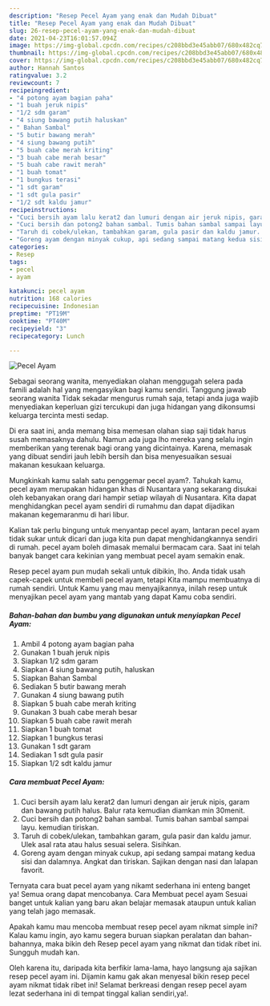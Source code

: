 ```yaml
---
description: "Resep Pecel Ayam yang enak dan Mudah Dibuat"
title: "Resep Pecel Ayam yang enak dan Mudah Dibuat"
slug: 26-resep-pecel-ayam-yang-enak-dan-mudah-dibuat
date: 2021-04-23T16:01:57.094Z
image: https://img-global.cpcdn.com/recipes/c208bbd3e45abb07/680x482cq70/pecel-ayam-foto-resep-utama.jpg
thumbnail: https://img-global.cpcdn.com/recipes/c208bbd3e45abb07/680x482cq70/pecel-ayam-foto-resep-utama.jpg
cover: https://img-global.cpcdn.com/recipes/c208bbd3e45abb07/680x482cq70/pecel-ayam-foto-resep-utama.jpg
author: Hannah Santos
ratingvalue: 3.2
reviewcount: 7
recipeingredient:
- "4 potong ayam bagian paha"
- "1 buah jeruk nipis"
- "1/2 sdm garam"
- "4 siung bawang putih haluskan"
- " Bahan Sambal"
- "5 butir bawang merah"
- "4 siung bawang putih"
- "5 buah cabe merah kriting"
- "3 buah cabe merah besar"
- "5 buah cabe rawit merah"
- "1 buah tomat"
- "1 bungkus terasi"
- "1 sdt garam"
- "1 sdt gula pasir"
- "1/2 sdt kaldu jamur"
recipeinstructions:
- "Cuci bersih ayam lalu kerat2 dan lumuri dengan air jeruk nipis, garam dan bawang putih halus. Balur rata kemudian diamkan min 30menit."
- "Cuci bersih dan potong2 bahan sambal. Tumis bahan sambal sampai layu. kemudian tiriskan."
- "Taruh di cobek/ulekan, tambahkan garam, gula pasir dan kaldu jamur. Ulek asal rata atau halus sesuai selera. Sisihkan."
- "Goreng ayam dengan minyak cukup, api sedang sampai matang kedua sisi dan dalamnya. Angkat dan tiriskan. Sajikan dengan nasi dan lalapan favorit."
categories:
- Resep
tags:
- pecel
- ayam

katakunci: pecel ayam 
nutrition: 168 calories
recipecuisine: Indonesian
preptime: "PT19M"
cooktime: "PT40M"
recipeyield: "3"
recipecategory: Lunch

---
```



![Pecel Ayam](https://img-global.cpcdn.com/recipes/c208bbd3e45abb07/680x482cq70/pecel-ayam-foto-resep-utama.jpg)

Sebagai seorang wanita, menyediakan olahan menggugah selera pada famili adalah hal yang mengasyikan bagi kamu sendiri. Tanggung jawab seorang  wanita Tidak sekadar mengurus rumah saja, tetapi anda juga wajib menyediakan keperluan gizi tercukupi dan juga hidangan yang dikonsumsi keluarga tercinta mesti sedap.

Di era  saat ini, anda memang bisa memesan olahan siap saji tidak harus susah memasaknya dahulu. Namun ada juga lho mereka yang selalu ingin memberikan yang terenak bagi orang yang dicintainya. Karena, memasak yang dibuat sendiri jauh lebih bersih dan bisa menyesuaikan sesuai makanan kesukaan keluarga. 



Mungkinkah kamu salah satu penggemar pecel ayam?. Tahukah kamu, pecel ayam merupakan hidangan khas di Nusantara yang sekarang disukai oleh kebanyakan orang dari hampir setiap wilayah di Nusantara. Kita dapat menghidangkan pecel ayam sendiri di rumahmu dan dapat dijadikan makanan kegemaranmu di hari libur.

Kalian tak perlu bingung untuk menyantap pecel ayam, lantaran pecel ayam tidak sukar untuk dicari dan juga kita pun dapat menghidangkannya sendiri di rumah. pecel ayam boleh dimasak memalui bermacam cara. Saat ini telah banyak banget cara kekinian yang membuat pecel ayam semakin enak.

Resep pecel ayam pun mudah sekali untuk dibikin, lho. Anda tidak usah capek-capek untuk membeli pecel ayam, tetapi Kita mampu membuatnya di rumah sendiri. Untuk Kamu yang mau menyajikannya, inilah resep untuk menyajikan pecel ayam yang mantab yang dapat Kamu coba sendiri.

<!--inarticleads1-->

##### Bahan-bahan dan bumbu yang digunakan untuk menyiapkan Pecel Ayam:

1. Ambil 4 potong ayam bagian paha
1. Gunakan 1 buah jeruk nipis
1. Siapkan 1/2 sdm garam
1. Siapkan 4 siung bawang putih, haluskan
1. Siapkan  Bahan Sambal
1. Sediakan 5 butir bawang merah
1. Gunakan 4 siung bawang putih
1. Siapkan 5 buah cabe merah kriting
1. Gunakan 3 buah cabe merah besar
1. Siapkan 5 buah cabe rawit merah
1. Siapkan 1 buah tomat
1. Siapkan 1 bungkus terasi
1. Gunakan 1 sdt garam
1. Sediakan 1 sdt gula pasir
1. Siapkan 1/2 sdt kaldu jamur




<!--inarticleads2-->

##### Cara membuat Pecel Ayam:

1. Cuci bersih ayam lalu kerat2 dan lumuri dengan air jeruk nipis, garam dan bawang putih halus. Balur rata kemudian diamkan min 30menit.
1. Cuci bersih dan potong2 bahan sambal. Tumis bahan sambal sampai layu. kemudian tiriskan.
1. Taruh di cobek/ulekan, tambahkan garam, gula pasir dan kaldu jamur. Ulek asal rata atau halus sesuai selera. Sisihkan.
1. Goreng ayam dengan minyak cukup, api sedang sampai matang kedua sisi dan dalamnya. Angkat dan tiriskan. Sajikan dengan nasi dan lalapan favorit.




Ternyata cara buat pecel ayam yang nikamt sederhana ini enteng banget ya! Semua orang dapat mencobanya. Cara Membuat pecel ayam Sesuai banget untuk kalian yang baru akan belajar memasak ataupun untuk kalian yang telah jago memasak.

Apakah kamu mau mencoba membuat resep pecel ayam nikmat simple ini? Kalau kamu ingin, ayo kamu segera buruan siapkan peralatan dan bahan-bahannya, maka bikin deh Resep pecel ayam yang nikmat dan tidak ribet ini. Sungguh mudah kan. 

Oleh karena itu, daripada kita berfikir lama-lama, hayo langsung aja sajikan resep pecel ayam ini. Dijamin kamu gak akan menyesal bikin resep pecel ayam nikmat tidak ribet ini! Selamat berkreasi dengan resep pecel ayam lezat sederhana ini di tempat tinggal kalian sendiri,ya!.

